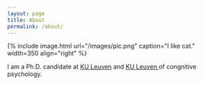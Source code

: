 ```yaml
---
layout: page
title: About
permalink: /about/
---
```


{% include image.html url="/images/pic.png" caption="I like cat." width=350 align="right" %}


I am a Ph.D. candidate at <a href="https://www.univ-lille.fr"> KU Leuven</a> and <a href="https://www.kuleuven.be/kuleuven/"> KU Leuven </a> of congnitive psychology.


